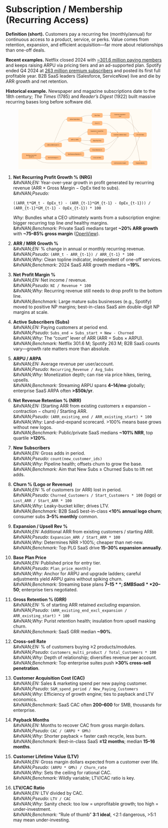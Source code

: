 # Subscription / Membership (Recurring Access)

**Definition (short).** Customers pay a recurring fee (monthly/annual) for continuous access to a product, service, or perks. Value comes from retention, expansion, and efficient acquisition—far more about relationships than one-off deals.

**Recent examples.** Netflix closed 2024 with [\~301.6 million paying members](https://apnews.com/article/c0447b9289e31e09ce4f0b6e6bde1c54?utm_source=chatgpt.com) and keeps raising ARPU via pricing tiers and an ad-supported plan. Spotify ended Q4 2024 at [263 million premium subscribers](https://newsroom.spotify.com/2025-02-04/spotify-reports-fourth-quarter-2024-earnings/?utm_source=chatgpt.com) and posted its first full profitable year. B2B SaaS leaders (Salesforce, ServiceNow) live and die by ARR growth and net retention.

**Historical example.** Newspaper and magazine subscriptions date to the 18th century; _The Times_ (1785) and _Reader’s Digest_ (1922) built massive recurring bases long before software did.

<figure><img src="../../.gitbook/assets/image (2) (1).png" alt=""><figcaption></figcaption></figure>



1.  **Net Recurring Profit Growth % (NRG)**\
    &#xNAN;_&#x45;N:_ Year-over-year growth in profit generated by recurring revenue (ARR × Gross Margin − OpEx tied to subs).\
    &#xNAN;_&#x50;seudo:_

    ```
    ((ARR_t*GM_t - OpEx_t) - (ARR_{t-1}*GM_{t-1} - OpEx_{t-1})) / (ARR_{t-1}*GM_{t-1} - OpEx_{t-1}) * 100  
    ```

    _Why:_ Bundles what a CEO ultimately wants from a subscription engine: bigger recurring top line _and_ healthy margins.\
    &#xNAN;_&#x42;enchmark:_ Private SaaS medians target **\~20% ARR growth** with **\~75–85% gross margin** ([OpenView](https://openviewpartners.com/2023-saas-benchmarks-report/?utm_source=chatgpt.com)).
2. **ARR / MRR Growth %**\
   &#xNAN;_&#x45;N:_ % change in annual or monthly recurring revenue.\
   &#xNAN;_&#x50;seudo:_ `(ARR_t - ARR_{t-1}) / ARR_{t-1} * 100`\
   &#xNAN;_&#x57;hy:_ Clean topline indicator, independent of one-off services.\
   &#xNAN;_&#x42;enchmark:_ 2024 SaaS ARR growth medians **\~19%**.
3. **Net Profit Margin %**\
   &#xNAN;_&#x45;N:_ Net income / revenue.\
   &#xNAN;_&#x50;seudo:_ `NI / Revenue * 100`\
   &#xNAN;_&#x57;hy:_ Recurring revenue still needs to drop profit to the bottom line.\
   &#xNAN;_&#x42;enchmark:_ Large mature subs businesses (e.g., Spotify) moved to positive NP margins; best-in-class SaaS aim double-digit NP margins at scale.
4. **Active Subscribers (Subs)**\
   &#xNAN;_&#x45;N:_ Paying customers at period end.\
   &#xNAN;_&#x50;seudo:_ `Subs_end = Subs_start + New - Churned`\
   &#xNAN;_&#x57;hy:_ The “count” lever of ARR (ARR = Subs × ARPU).\
   &#xNAN;_&#x42;enchmark:_ Netflix 301.6 M; Spotify 263 M; B2B SaaS counts vary—growth rate matters more than absolute.
5. **ARPU / ARPA**\
   &#xNAN;_&#x45;N:_ Average revenue per user/account.\
   &#xNAN;_&#x50;seudo:_ `Recurring_Revenue / Avg_Subs`\
   &#xNAN;_&#x57;hy:_ Monetization depth; can rise via price hikes, tiering, upsells.\
   &#xNAN;_&#x42;enchmark:_ Streaming ARPU spans **$4–$14/mo** globally; enterprise SaaS ARPA often **>$50k/yr**.
6. **Net Revenue Retention % (NRR)**\
   &#xNAN;_&#x45;N:_ (Starting ARR from existing customers ± expansion − contraction − churn) / Starting ARR.\
   &#xNAN;_&#x50;seudo:_ `(ARR_existing_end / ARR_existing_start) * 100`\
   &#xNAN;_&#x57;hy:_ Land-and-expand scorecard. >100% means base grows without new logos.\
   &#xNAN;_&#x42;enchmark:_ Public/private SaaS medians **\~101% NRR**, top quartile **>120%**.
7. **New Subscribers**\
   &#xNAN;_&#x45;N:_ Gross adds in period.\
   &#xNAN;_&#x50;seudo:_ `count(new_customer_ids)`\
   &#xNAN;_&#x57;hy:_ Pipeline health; offsets churn to grow the base.\
   &#xNAN;_&#x42;enchmark:_ Aim that New Subs ≥ Churned Subs to lift net adds.
8. **Churn % (Logo or Revenue)**\
   &#xNAN;_&#x45;N:_ % of customers (or ARR) lost in period.\
   &#xNAN;_&#x50;seudo:_ `Churned_Customers / Start_Customers * 100` (logo) or `Lost_ARR / Start_ARR * 100`\
   &#xNAN;_&#x57;hy:_ Leaky-bucket killer; drives LTV.\
   &#xNAN;_&#x42;enchmark:_ B2B SaaS best-in-class **<10% annual logo churn**; consumer subs **3–5% monthly** common.
9. **Expansion / Upsell Rev %**\
   &#xNAN;_&#x45;N:_ Additional ARR from existing customers / starting ARR.\
   &#xNAN;_&#x50;seudo:_ `Expansion_ARR / Start_ARR * 100`\
   &#xNAN;_&#x57;hy:_ Determines NRR >100%; cheaper than net-new.\
   &#xNAN;_&#x42;enchmark:_ Top PLG SaaS drive **15–30% expansion annually**.
10. **Base Plan Price**\
    &#xNAN;_&#x45;N:_ Published price for entry tier.\
    &#xNAN;_&#x50;seudo:_ `Plan_price_monthly`\
    &#xNAN;_&#x57;hy:_ Anchor for ARPU and upgrade ladders; careful adjustments yield ARPU gains without spiking churn.\
    &#xNAN;_&#x42;enchmark:_ Streaming base plans **$7–15**; SMB SaaS **$20–50**; enterprise tiers negotiated.
11. **Gross Retention % (GRR)**\
    &#xNAN;_&#x45;N:_ % of starting ARR retained _excluding_ expansion.\
    &#xNAN;_&#x50;seudo:_ `(ARR_existing_end_excl_expansion / ARR_existing_start) * 100`\
    &#xNAN;_&#x57;hy:_ Purist retention health; insulation from upsell masking churn.\
    &#xNAN;_&#x42;enchmark:_ SaaS GRR median **\~90%**.
12. **Cross-sell Rate**\
    &#xNAN;_&#x45;N:_ % of customers buying ≥2 products/modules.\
    &#xNAN;_&#x50;seudo:_ `Customers_multi_product / Total_Customers * 100`\
    &#xNAN;_&#x57;hy:_ Depth of relationship; diversifies revenue per account.\
    &#xNAN;_&#x42;enchmark:_ Top enterprise suites push **>30% cross-sell penetration**.
13. **Customer Acquisition Cost (CAC)**\
    &#xNAN;_&#x45;N:_ Sales & marketing spend per new paying customer.\
    &#xNAN;_&#x50;seudo:_ `S&M_spend_period / New_Paying_Customers`\
    &#xNAN;_&#x57;hy:_ Efficiency of growth engine; ties to payback and LTV economics.\
    &#xNAN;_&#x42;enchmark:_ SaaS CAC often **$200–$600** for SMB, thousands for enterprise.
14. **Payback Months**\
    &#xNAN;_&#x45;N:_ Months to recover CAC from gross margin dollars.\
    &#xNAN;_&#x50;seudo:_ `CAC / (ARPU * GM%)`\
    &#xNAN;_&#x57;hy:_ Shorter payback = faster cash recycle, less burn.\
    &#xNAN;_&#x42;enchmark:_ Best-in-class SaaS **≤12 months**; median **15–16 months**.
15. **Customer Lifetime Value (LTV)**\
    &#xNAN;_&#x45;N:_ Gross margin dollars expected from a customer over life.\
    &#xNAN;_&#x50;seudo:_ `(ARPU * GM%) / Churn_rate`\
    &#xNAN;_&#x57;hy:_ Sets the ceiling for rational CAC.\
    &#xNAN;_&#x42;enchmark:_ Wildly variable; LTV/CAC ratio is key.
16. **LTV/CAC Ratio**\
    &#xNAN;_&#x45;N:_ LTV divided by CAC.\
    &#xNAN;_&#x50;seudo:_ `LTV / CAC`\
    &#xNAN;_&#x57;hy:_ Sanity check: too low = unprofitable growth; too high = under-investment.\
    &#xNAN;_&#x42;enchmark:_ “Rule of thumb” **3:1 ideal**, <2:1 dangerous, >5:1 may mean under-investing.
